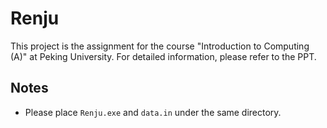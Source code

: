 # Renju

This project is the assignment for the course "Introduction to Computing (A)" at Peking University. For detailed information, please refer to the PPT.

## Notes

- Please place `Renju.exe` and `data.in` under the same directory.
